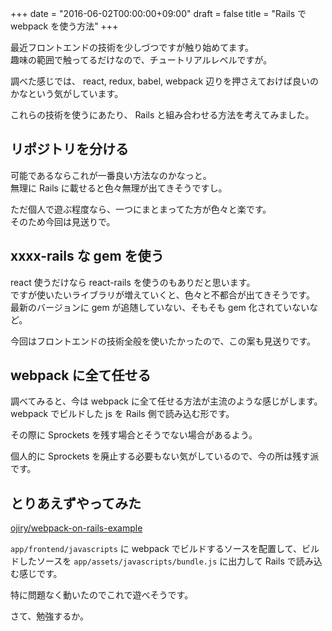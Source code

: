 +++
date = "2016-06-02T00:00:00+09:00"
draft = false
title = "Rails で webpack を使う方法"
+++

最近フロントエンドの技術を少しづつですが触り始めてます。  
趣味の範囲で触ってるだけなので、チュートリアルレベルですが。

調べた感じでは、 react, redux, babel, webpack 辺りを押さえておけば良いのかなという気がしています。

これらの技術を使うにあたり、 Rails と組み合わせる方法を考えてみました。

## リポジトリを分ける

可能であるならこれが一番良い方法なのかなっと。  
無理に Rails に載せると色々無理が出てきそうですし。

ただ個人で遊ぶ程度なら、一つにまとまってた方が色々と楽です。  
そのため今回は見送りで。  

## xxxx-rails な gem を使う

react 使うだけなら react-rails を使うのもありだと思います。  
ですが使いたいライブラリが増えていくと、色々と不都合が出てきそうです。  
最新のバージョンに gem が追随していない、そもそも gem 化されていないなど。

今回はフロントエンドの技術全般を使いたかったので、この案も見送りです。

## webpack に全て任せる

調べてみると、今は webpack に全て任せる方法が主流のような感じがします。  
webpack でビルドした js を Rails 側で読み込む形です。

その際に Sprockets を残す場合とそうでない場合があるよう。

個人的に Sprockets を廃止する必要もない気がしているので、今の所は残す派です。  

## とりあえずやってみた

[ojiry/webpack-on-rails-example](https://github.com/ojiry/webpack-on-rails-example)

`app/frontend/javascripts` に webpack でビルドするソースを配置して、ビルドしたソースを `app/assets/javascripts/bundle.js` に出力して Rails で読み込む感じです。

特に問題なく動いたのでこれで遊べそうです。

さて、勉強するか。

